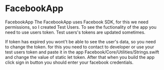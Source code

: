 # FacebookApp

FacebookApp
The FacebookApp uses Facebook SDK, for this we need permissions, so I created Test Users. To see the fuctionality of the app you need to use users token.
Test users's tokens are updated sometimes.

If token has expired you wont't be able to see the user's data, so you need to change the token. for this you need to contact to developer
or use your test users token and paste it in the app Facebook/Core/Utilities/Strings.swift and change the value of static let token. After that when you build the app
click sign in button you should enter your facebook credentials.


